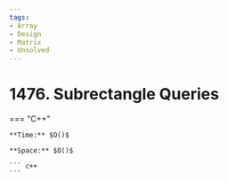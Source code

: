```yaml
---
tags:
- Array
- Design
- Matrix
- Unsolved
---
```



# 1476. Subrectangle Queries

=== "C++"

    **Time:** $O()$

    **Space:** $O()$

    ``` c++
    ```
